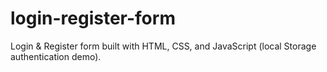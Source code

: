 # login-register-form
Login &amp; Register form built with HTML, CSS, and JavaScript (local Storage authentication demo).

